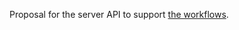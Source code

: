 Proposal for the server API to support [the workflows](https://github.com/adobe/brackets/wiki/Extension-Manager-Workflows).
